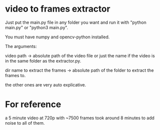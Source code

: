 # video to frames extractor

Just put the main.py file in any folder you want and run it with "python main.py" or "python3 main.py".

You must have numpy and opencv-python installed.

The arguments:

video path -> absolute path of the video file or just the name if the video is in the same folder as the extractor.py.

dir name to extract the frames -> absolute path of the folder to extract the frames to.

the other ones are very auto explicative.


# For reference

a 5 minute video at 720p with ~7500 frames took around 8 minutes to add noise to all of them.